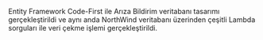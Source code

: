 Entity Framework Code-First ile Arıza Bildirim veritabanı tasarımı gerçekleştirildi ve aynı anda NorthWind veritabanı üzerinden çeşitli Lambda sorguları ile veri çekme işlemi gerçekleştirildi.
